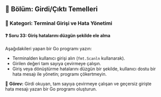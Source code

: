 ## 📘 Bölüm: Girdi/Çıktı Temelleri  
### 🔹 Kategori: Terminal Girişi ve Hata Yönetimi  
#### ❓ Soru 33: Giriş hatalarını düzgün şekilde ele alma

Aşağıdakileri yapan bir Go programı yazın:

- Terminalden kullanıcı girişi alın (`fmt.Scanln` kullanarak).
- Girilen değeri tam sayıya çevirmeye çalışın.
- Giriş veya dönüştürme hatalarını düzgün bir şekilde, kullanıcı dostu bir hata mesajı ile yönetin; programı çökertmeyin.

🔧 **Görev:** Girdi okuyan, tam sayıya çevirmeye çalışan ve geçersiz girişte hata mesajı yazan bir Go programı oluşturun.
